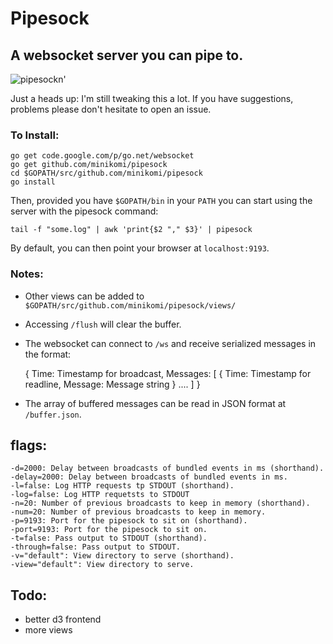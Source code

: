 # Pipesock

## A websocket server you can pipe to.

![pipesockn'](https://cloud.githubusercontent.com/assets/364725/19879661/7415a448-a038-11e6-8a8e-f87582c22ced.jpg)

Just a heads up: I'm still tweaking this a lot. If you have suggestions, problems please don't hesitate to open an issue.

### To Install:

    go get code.google.com/p/go.net/websocket
    go get github.com/minikomi/pipesock
    cd $GOPATH/src/github.com/minikomi/pipesock
    go install
    
Then, provided you have `$GOPATH/bin` in your `PATH` you can start using the server with the pipesock command:

    tail -f "some.log" | awk 'print{$2 "," $3}' | pipesock 

By default, you can then point your browser at `localhost:9193`.

### Notes:

* Other views can be added to `$GOPATH/src/github.com/minikomi/pipesock/views/`
* Accessing `/flush` will clear the buffer.
* The websocket can connect to `/ws` and receive serialized messages in the format:

    {
      Time: Timestamp for broadcast,
      Messages: [
        {
         Time: Timestamp for readline,
         Message: Message string
         }
         ....
      ]
    }

* The array of buffered messages can be read in JSON format at `/buffer.json`.

## flags:

    -d=2000: Delay between broadcasts of bundled events in ms (shorthand).
    -delay=2000: Delay between broadcasts of bundled events in ms.
    -l=false: Log HTTP requests tp STDOUT (shorthand).
    -log=false: Log HTTP requetsts to STDOUT
    -n=20: Number of previous broadcasts to keep in memory (shorthand).
    -num=20: Number of previous broadcasts to keep in memory.
    -p=9193: Port for the pipesock to sit on (shorthand).
    -port=9193: Port for the pipesock to sit on.
    -t=false: Pass output to STDOUT (shorthand).
    -through=false: Pass output to STDOUT.
    -v="default": View directory to serve (shorthand).
    -view="default": View directory to serve.

## Todo: 

* better d3 frontend
* more views
